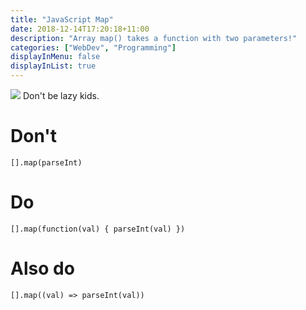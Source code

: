 ```yaml
---
title: "JavaScript Map"
date: 2018-12-14T17:20:18+11:00
description: "Array map() takes a function with two parameters!"
categories: ["WebDev", "Programming"]
displayInMenu: false
displayInList: true
---
```


![](/post/48377057_974369622753266_8079595045902090240_n.png)
Don't be lazy kids.

# Don't 
`[].map(parseInt)`

# Do
`[].map(function(val) { parseInt(val) })`

# Also do
`[].map((val) => parseInt(val))`
